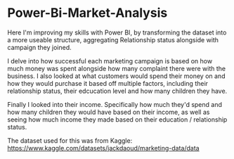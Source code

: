 # Power-Bi-Market-Analysis
Here I'm improving my skills with Power BI, by transforming the dataset into a more useable structure, aggregating Relationship status alongside with campaign they joined. 

I delve into how successful each marketing campaign is based on how much money was spent alongside how many complaint there were with the business. I also looked at what customers would spend their money on and how they would purchase it based off multiple factors, including their relationship status, their edcucation level and how many children they have.

Finally I looked into their income. Specifically how much they'd spend and how many children they would have based on their income, as well as seeing how much income they made based on their education / relationship status.

The dataset used for this was from Kaggle: https://www.kaggle.com/datasets/jackdaoud/marketing-data/data
